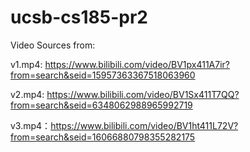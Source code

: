 # ucsb-cs185-pr2

Video Sources from:

v1.mp4: https://www.bilibili.com/video/BV1px411A7ir?from=search&seid=15957363367518063960

v2.mp4: https://www.bilibili.com/video/BV1Sx411T7QQ?from=search&seid=6348062988965992719

v3.mp4：https://www.bilibili.com/video/BV1ht411L72V?from=search&seid=16066880798355282175

